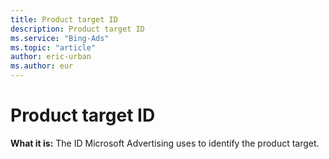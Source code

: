```yaml
---
title: Product target ID
description: Product target ID
ms.service: "Bing-Ads"
ms.topic: "article"
author: eric-urban
ms.author: eur
---
```


# Product target ID

**What it is:**  The ID Microsoft Advertising uses to identify the product target.


